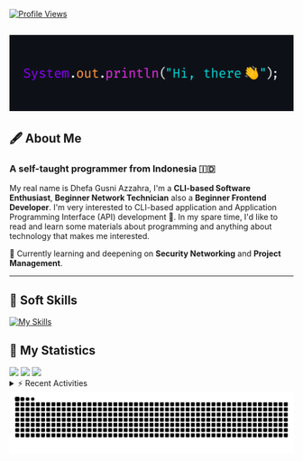 <!-- Header Badges -->
[![Profile Views](https://komarev.com/ghpvc/?username=mitsuki31&color=blue&label=PROFILE+VIEWS)](https://github.com/mitsuki31)
<!--
[![Follow](https://img.shields.io/twitter/url?url=https%3A%2F%2Ftwitter.com%2Fryuumitsuki31)](https://twitter.com/ryuumitsuki31)
-->

<h2><img src="images/hi_there.png"/></h2>

## 🖋️ About Me
### A self-taught programmer from **Indonesia** 🇮🇩
My real name is Dhefa Gusni Azzahra, I'm a **CLI-based Software Enthusiast**,
**Beginner Network Technician** also a **Beginner Frontend Developer**. I'm very interested to CLI-based application and Application Programming Interface (API) development 🌲. In my spare time, I'd like to read and learn some materials about programming and anything about technology that makes me interested.

🌱 Currently learning and deepening on **Security Networking** and **Project Management**.

---

## 👾 Soft Skills

[![My Skills](https://skillicons.dev/icons?i=py,c,cpp,java,js,ts,css,sass,html,bash,arduino)](https://skillicons.dev)


## 🔭 My Statistics

<picture id="stats">
    <source 
            srcset="https://github-readme-stats.vercel.app/api?username=mitsuki31&show_icons=true&theme=tokyonight&include_all_commits=true&show_private=falsee&hide=stars"
            media="(prefers-color-scheme: dark)"
    />
    <source
            srcset="https://github-readme-stats.vercel.app/api?username=mitsuki31&show_icons=true&include_all_commits=true&show_private=false&hide=stars"
            media="(prefers-color-scheme: light), (prefers-color-scheme: no-preference)"
    />
    <img src="https://github-readme-stats.vercel.app/api?username=mitsuki31&show_icons=true&include_all_commits=true&show_private=false&hide=stars" />
</picture>

<picture id="top-langs">
    <source
            srcset="https://github-readme-stats.vercel.app/api/top-langs/?username=mitsuki31&layout=donut&theme=tokyonight&count_private=true&langs_count=10"
            media="(prefers-color-scheme: dark)"
    />
    <source
            srcset="https://github-readme-stats.vercel.app/api/top-langs/?username=mitsuki31&layout=donut&count_private=true&langs_count=10"
            media="(prefers-color-scheme: light), (prefers-color-scheme: no-preference)"
    />
    <img src="https://github-readme-stats.vercel.app/api/top-langs/?username=mitsuki31&layout=donut&langs_count=10&count_private=true" />
</picture>

<picture id="profile-summary">
    <source
            srcset="https://github-profile-summary-cards.vercel.app/api/cards/profile-details?username=mitsuki31&theme=tokyonight"
            media="(prefers-color-scheme: dark)"
    />
    <source
            srcset="https://github-profile-summary-cards.vercel.app/api/cards/profile-details?username=mitsuki31&theme=github"
            media="(prefers-color-scheme: light), (prefers-color-scheme: no-preference)"
    />
    <img src="https://github-profile-summary-cards.vercel.app/api/cards/profile-details?username=mitsuki31" />
</picture>

<br/>


<details>
<summary>⚡ Recent Activities</summary>

<!--START_SECTION:activity-->
1. 🎉 Merged PR [#132](https://github.com/mitsuki31/jmatrix/pull/132) in [mitsuki31/jmatrix](https://github.com/mitsuki31/jmatrix)
2. 💪 Opened PR [#132](https://github.com/mitsuki31/jmatrix/pull/132) in [mitsuki31/jmatrix](https://github.com/mitsuki31/jmatrix)
3. 🗣 Commented on [#63](https://github.com/mitsuki31/jmatrix/issues/63#issuecomment-2348160460) in [mitsuki31/jmatrix](https://github.com/mitsuki31/jmatrix)
4. 🔓 Reopened issue [#63](https://github.com/mitsuki31/jmatrix/issues/63) in [mitsuki31/jmatrix](https://github.com/mitsuki31/jmatrix)
5. 🔒 Closed issue [#63](https://github.com/mitsuki31/jmatrix/issues/63) in [mitsuki31/jmatrix](https://github.com/mitsuki31/jmatrix)
6. 🎉 Merged PR [#131](https://github.com/mitsuki31/jmatrix/pull/131) in [mitsuki31/jmatrix](https://github.com/mitsuki31/jmatrix)
7. 💪 Opened PR [#131](https://github.com/mitsuki31/jmatrix/pull/131) in [mitsuki31/jmatrix](https://github.com/mitsuki31/jmatrix)
8. 🎉 Merged PR [#130](https://github.com/mitsuki31/jmatrix/pull/130) in [mitsuki31/jmatrix](https://github.com/mitsuki31/jmatrix)
9. 💪 Opened PR [#130](https://github.com/mitsuki31/jmatrix/pull/130) in [mitsuki31/jmatrix](https://github.com/mitsuki31/jmatrix)
10. 🎉 Merged PR [#129](https://github.com/mitsuki31/jmatrix/pull/129) in [mitsuki31/jmatrix](https://github.com/mitsuki31/jmatrix)
<!--END_SECTION:activity-->

</details>

<picture>
  <!-- For dark theme -->
  <source
    srcset="https://raw.githubusercontent.com/mitsuki31/mitsuki31/output/github-snake-dark.svg"
    media="(prefers-color-scheme: dark)"
  />
  <!-- For light theme -->
  <source
    srcset="https://raw.githubusercontent.com/mitsuki31/mitsuki31/output/github-snake.svg"
    media="(prefers-color-scheme: light)"
  />
  <!-- Default -->
  <img
    alt="GitHub Contribution Grid Snake"
    src="https://raw.githubusercontent.com/mitsuki31/mitsuki31/output/github-snake.svg"
  />
</picture>
